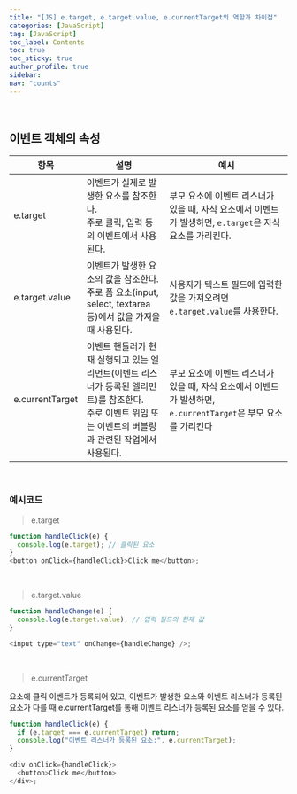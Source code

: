 ```yaml
---
title: "[JS] e.target, e.target.value, e.currentTarget의 역할과 차이점"
categories: [JavaScript]
tag: [JavaScript]
toc_label: Contents
toc: true
toc_sticky: true
author_profile: true
sidebar:
nav: "counts"
---
```


<br>

## 이벤트 객체의 속성

| 항목            | 설명                                                                                                                                                           | 예시                                                                                                           |
| --------------- | -------------------------------------------------------------------------------------------------------------------------------------------------------------- | -------------------------------------------------------------------------------------------------------------- |
| e.target        | 이벤트가 실제로 발생한 요소를 참조한다.<br>주로 클릭, 입력 등의 이벤트에서 사용된다.                                                                           | 부모 요소에 이벤트 리스너가 있을 때, 자식 요소에서 이벤트가 발생하면, `e.target`은 자식 요소를 가리킨다.       |
| e.target.value  | 이벤트가 발생한 요소의 값을 참조한다.<br> 주로 폼 요소(input, select, textarea 등)에서 값을 가져올 때 사용된다.                                                | 사용자가 텍스트 필드에 입력한 값을 가져오려면 `e.target.value`를 사용한다.                                     |
| e.currentTarget | 이벤트 핸들러가 현재 실행되고 있는 엘리먼트(이벤트 리스너가 등록된 엘리먼트)를 참조한다. <br>주로 이벤트 위임 또는 이벤트의 버블링과 관련된 작업에서 사용된다. | 부모 요소에 이벤트 리스너가 있을 때, 자식 요소에서 이벤트가 발생하면, `e.currentTarget`은 부모 요소를 가리킨다 |

<br>

### 예시코드

> e.target

```js
function handleClick(e) {
  console.log(e.target); // 클릭된 요소
}
<button onClick={handleClick}>Click me</button>;
```

<br>

> e.target.value

```js
function handleChange(e) {
  console.log(e.target.value); // 입력 필드의 현재 값
}

<input type="text" onChange={handleChange} />;
```

<br>

> e.currentTarget

요소에 클릭 이벤트가 등록되어 있고, 이벤트가 발생한 요소와 이벤트 리스너가 등록된 요소가 다를 때 e.currentTarget를 통해 이벤트 리스너가 등록된 요소를 얻을 수 있다.

```js
function handleClick(e) {
  if (e.target === e.currentTarget) return;
  console.log("이벤트 리스너가 등록된 요소:", e.currentTarget);
}

<div onClick={handleClick}>
  <button>Click me</button>
</div>;
```

<br>
